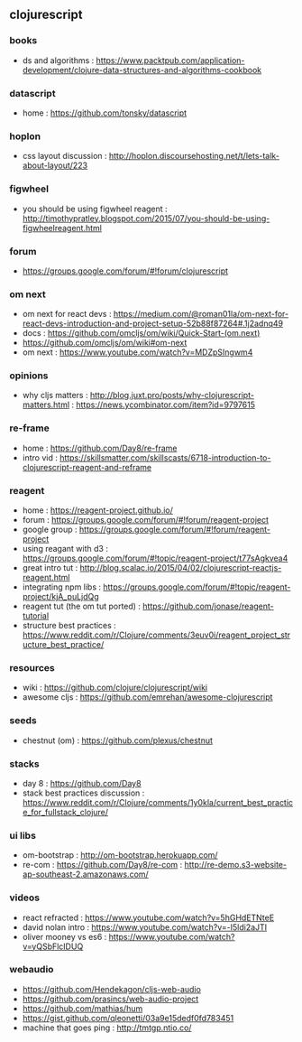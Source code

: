 ## clojurescript

### books
- ds and algorithms : https://www.packtpub.com/application-development/clojure-data-structures-and-algorithms-cookbook

### datascript
- home : https://github.com/tonsky/datascript

### hoplon
- css layout discussion : http://hoplon.discoursehosting.net/t/lets-talk-about-layout/223

### figwheel
- you should be using figwheel reagent : http://timothypratley.blogspot.com/2015/07/you-should-be-using-figwheelreagent.html

### forum
- https://groups.google.com/forum/#!forum/clojurescript

### om next
- om next for react devs : https://medium.com/@roman01la/om-next-for-react-devs-introduction-and-project-setup-52b88f87264#.1j2adnq49
- docs : https://github.com/omcljs/om/wiki/Quick-Start-(om.next)
- https://github.com/omcljs/om/wiki#om-next
- om next : https://www.youtube.com/watch?v=MDZpSIngwm4

### opinions
- why cljs matters : http://blog.juxt.pro/posts/why-clojurescript-matters.html : https://news.ycombinator.com/item?id=9797615

### re-frame
- home : https://github.com/Day8/re-frame
- intro vid : https://skillsmatter.com/skillscasts/6718-introduction-to-clojurescript-reagent-and-reframe

### reagent
- home : https://reagent-project.github.io/
- forum : https://groups.google.com/forum/#!forum/reagent-project
- google group : https://groups.google.com/forum/#!forum/reagent-project
- using reagant with d3 : https://groups.google.com/forum/#!topic/reagent-project/t77sAgkvea4
- great intro tut : http://blog.scalac.io/2015/04/02/clojurescript-reactjs-reagent.html
- integrating npm libs : https://groups.google.com/forum/#!topic/reagent-project/kjA_puLjdQg
- reagent tut (the om tut ported) : https://github.com/jonase/reagent-tutorial
- structure best practices : https://www.reddit.com/r/Clojure/comments/3euv0i/reagent_project_structure_best_practice/

### resources
- wiki : https://github.com/clojure/clojurescript/wiki
- awesome cljs : https://github.com/emrehan/awesome-clojurescript

### seeds
- chestnut (om) : https://github.com/plexus/chestnut

### stacks
- day 8 : https://github.com/Day8
- stack best practices discussion : https://www.reddit.com/r/Clojure/comments/1y0kla/current_best_practice_for_fullstack_clojure/

### ui libs
- om-bootstrap : http://om-bootstrap.herokuapp.com/
- re-com : https://github.com/Day8/re-com : http://re-demo.s3-website-ap-southeast-2.amazonaws.com/

### videos
- react refracted : https://www.youtube.com/watch?v=5hGHdETNteE
- david nolan intro : https://www.youtube.com/watch?v=-I5ldi2aJTI
- oliver mooney vs es6 : https://www.youtube.com/watch?v=yQSbFlcIDUQ

### webaudio
- https://github.com/Hendekagon/cljs-web-audio
- https://github.com/prasincs/web-audio-project
- https://github.com/mathias/hum
- https://gist.github.com/qleonetti/03a9e15dedf0fd783451
- machine that goes ping : http://tmtgp.ntio.co/
